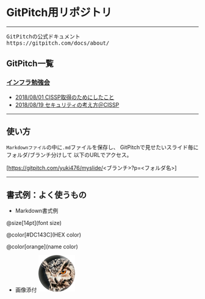 

# GitPitch用リポジトリ

---

<pre>
GitPitchの公式ドキュメント
https://gitpitch.com/docs/about/
</pre>

## GitPitch一覧

### [インフラ勉強会](https://wp.infra-workshop.tech/)

- [2018/08/01 CISSP取得のためにしたこと](https://gitpitch.com/yuki476/myslide?p=20180801_CISSP)
- [2018/08/19 セキュリティの考え方＠CISSP](https://gitpitch.com/yuki476/myslide?p=20180819_security-framework)

---

## 使い方

`Markdownファイル`の中に`.md`ファイルを保存し、
GitPitchで見せたいスライド毎にフォルダ/ブランチ分けして
以下のURLでアクセス。

[https://gitpitch.com/yuki476/myslide/<ブランチ>?p=<フォルダ名>]


---

## 書式例：よく使うもの

- Markdown書式例

@size[14pt](font size)

@color[#DC143C](HEX color)

@color[orange](name color)

- 画像添付
![Picture](/img/logo_circle96.png)




